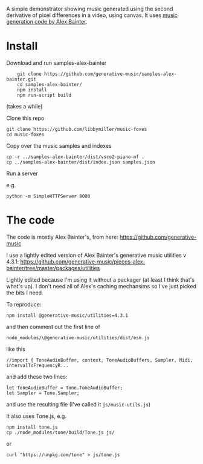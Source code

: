 A simple demonstrator showing music generated using the second derivative of pixel 
differences in a video, using canvas. It uses [music generation code by Alex Bainter](https://github.com/generative-music).

# Install

Download and run samples-alex-bainter

```
    git clone https://github.com/generative-music/samples-alex-bainter.git
    cd samples-alex-bainter/
    npm install
    npm run-script build
```
(takes a while)

Clone this repo

    git clone https://github.com/libbymiller/music-foxes
    cd music-foxes

Copy over the music samples and indexes

    cp -r ../samples-alex-bainter/dist/vsco2-piano-mf .
    cp ../samples-alex-bainter/dist/index.json samples.json

Run a server

e.g.

    python -m SimpleHTTPServer 8000


# The code

The code is mostly Alex Bainter's, from here: https://github.com/generative-music

I use a lightly edited version of Alex Bainter's generative music utilities v 4.3.1:
https://github.com/generative-music/pieces-alex-bainter/tree/master/packages/utilities

Lightly edited because I'm using it without a packager (at least I think that's what's up). 
I don't need all of Alex's caching mechansims so I've just picked the bits I need.

To reproduce:

    npm install @generative-music/utilities=4.3.1

and then comment out the first line of

    node_modules/\@generative-music/utilities/dist/esm.js

like this

    //import { ToneAudioBuffer, context, ToneAudioBuffers, Sampler, Midi, intervalToFrequencyR...

and add these two lines:

    let ToneAudioBuffer = Tone.ToneAudioBuffer;
    let Sampler = Tone.Sampler;

and use the resulting file (I've called it `js/music-utils.js`)

It also uses Tone.js, e.g. 

    npm install tone.js
    cp ./node_modules/tone/build/Tone.js js/

or

    curl "https://unpkg.com/tone" > js/tone.js
